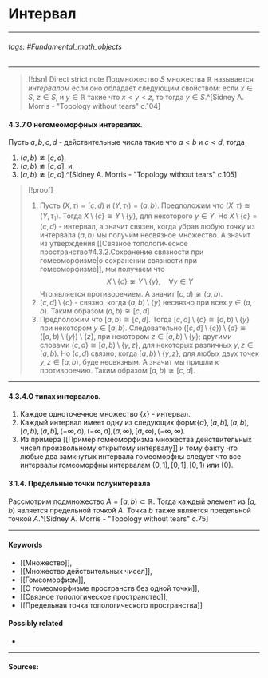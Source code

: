 # Интервал
***
###### tags: #Fundamental_math_objects  
***
>[!dsn] Direct strict note
>Подмножество $S$ множества $\mathbb{R}$ называется *интервалом* если оно обладает следующим свойством: если $x\in S$, $z\in S$, и $y\in\mathbb{R}$ такие что $x<y<z$, то тогда $y\in S$.^[Sidney A. Morris - "Topology without tears" c.104]

#### 4.3.7.О негомеоморфных интервалах.
Пусть $a,b,c,d$ - действительные числа такие что $a<b$ и $c<d$, тогда
1. $(a,b)\ncong[c,d)$,
2. $(a,b)\ncong[c,d]$, и
3. $[a,b)\ncong[c,d]$.^[Sidney A. Morris - "Topology without tears" c.105]

>[!proof]
>1. Пусть $(X,\tau)=[c,d)$ и $(Y,\tau_{1})=(a,b)$. Предположим что $(X,\tau)\cong(Y,\tau_{1})$. Тогда $X\setminus\{c\}\cong Y\setminus\{y\}$, для некоторого $y\in Y$. Но $X\setminus\{c\}=(c,d)$ - интервал, а значит связен, когда убрав любую точку из интервала $(a,b)$ мы получим несвязное множество. А значит из утверждения [[Связное топологическое пространство#4.3.2.Сохранение связности при гомеоморфизме|о сохранении связности при гомеоморфизме]], мы получаем что $$X\setminus\{c\}\not\cong Y\setminus\{y\},\quad\forall y\in Y$$ Что является противоречием. А значит $[c,d)\not\cong(a,b)$.
>2. $[c,d]\setminus\{c\}$ - связно, когда $(a,b)\setminus\{y\}$ несвязно при всех $y\in(a,b)$. Таким образом $(a,b)\not\cong[c,d]$
>3. Предположим что $[a,b)\cong[c,d]$. Тогда $[c,d]\setminus\{c\}\cong[a,b)\setminus\{y\}$ при некотором $y\in [a,b)$. Следовательно $([c,d]\setminus\{c\})\setminus\{d\}\cong([a,b)\setminus\{y\})\setminus\{z\}$, при некотором $z\in[a,b)\setminus\{y\}$; другими словами $(c,d)\cong[a,b)\setminus\{y,z\}$, для некоторых различных $y,z\in[a,b)$. Но $(c,d)$ связно, когда $[a,b)\setminus\{y,z\}$, для любых двух точек $y,z\in[a,b)$, буде несвязным. А значит мы пришли к противоречию. Таким образом $[a,b)\not\cong[c,d]$.
***
#### 4.3.4.О типах интервалов.
1. Каждое одноточечное множество $\{x\}$ - интервал.
2. Каждый интервал имеет одну из следующих форм:$\{a\},[a,b],(a,b),[a,b),(a,b],(-\infty,a),(-\infty,a]$,$(a,\infty),[a,\infty),(-\infty,\infty)$.
3. Из примера [[Пример гомеоморфизма множества действительных чисел произвольному открытому интервалу]] и тому факту что любые два замкнутых интервала гомеоморфны следует что все интервалы гомеоморфны интервалам $(0,1),[0,1],[0,1)$ или $\{0\}$.

#### 3.1.4. Предельные точки полуинтервала
Рассмотрим подмножество $A=[a,b)\subset\mathbb{R}$. Тогда каждый элемент из $[a,b)$ является предельной точкой $A$. Точка $b$ также является предельной точкой $A$.^[Sidney A. Morris - "Topology without tears" c.75]

***
#### Keywords
- [[Множество]],
- [[Множество действительных чисел]],
- [[Гомеоморфизм]],
- [[О гомеоморфизме пространств без одной точки]],
- [[Связное топологическое пространство]],
- [[Предельная точка топологического пространства]]
#### Possibly related
- 
***
#### Sources:
